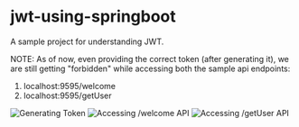 # jwt-using-springboot
A sample project for understanding JWT.

NOTE: As of now, even providing the correct token (after generating it), we are still getting "forbidden" while accessing both the sample api endpoints:
  1. localhost:9595/welcome
  2. localhost:9595/getUser

![Generating Token](https://user-images.githubusercontent.com/34414624/159073356-6b44cc84-02a5-41cd-8171-6dc2839bf287.png)
![Accessing /welcome API](https://user-images.githubusercontent.com/34414624/159073302-8ad9c548-b561-43d9-803d-b686207447ec.png)
![Accessing /getUser API](https://user-images.githubusercontent.com/34414624/159073331-d6f61c40-6ea5-4cc4-b67f-934e834e446b.png)

